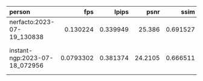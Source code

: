 | person                        |       fps |    lpips |    psnr |     ssim | ckpt_path                                                                          |    fps_std |   lpips_std |   psnr_std |   ssim_std |   num_rays_per_sec |   num_rays_per_sec_std |
|:------------------------------|----------:|---------:|--------:|---------:|:-----------------------------------------------------------------------------------|-----------:|------------:|-----------:|-----------:|-------------------:|-----------------------:|
| nerfacto:2023-07-19_130838    | 0.130224  | 0.339949 | 25.386  | 0.691527 | outputs/person/nerfacto/2023-07-19_130838/nerfstudio_models/step-000029999.ckpt    | 0.00451895 |   0.0295035 |    1.86512 |  0.0510208 |            84385.4 |                2928.28 |
| instant-ngp:2023-07-18_072956 | 0.0793302 | 0.381374 | 24.2105 | 0.666511 | outputs/person/instant-ngp/2023-07-18_072956/nerfstudio_models/step-000029999.ckpt | 0.00612282 |   0.0294655 |    1.55086 |  0.0482714 |            51406   |                3967.59 |